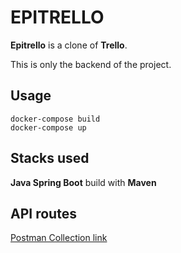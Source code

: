 # EPITRELLO
 **Epitrello** is a clone of **Trello**.
 
 This is only the backend of the project.

## Usage
 ```
 docker-compose build
 docker-compose up
 ```

## Stacks used
 **Java Spring Boot** build with **Maven**
 
## API routes
 [Postman Collection link](https://www.getpostman.com/collections/31127ebce4f5c3a525bb)
